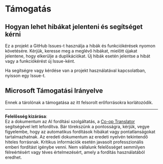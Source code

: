<!--
CO_OP_TRANSLATOR_METADATA:
{
  "original_hash": "872be8bc1b93ef1dd9ac3d6e8f99f6ab",
  "translation_date": "2025-08-26T14:21:10+00:00",
  "source_file": "SUPPORT.md",
  "language_code": "hu"
}
-->
# Támogatás
## Hogyan lehet hibákat jelenteni és segítséget kérni  

Ez a projekt a GitHub Issues-t használja a hibák és funkciókérések nyomon követésére. Kérjük, keresse meg a meglévő hibákat, mielőtt újakat jelentene, hogy elkerülje a duplikációkat. Új hibák esetén jelentse a hibát vagy a funkciókérést új Issue-ként.

Ha segítségre vagy kérdése van a projekt használatával kapcsolatban, nyisson egy Issue-t.

## Microsoft Támogatási Irányelve  

Ennek a tárolónak a támogatása az itt felsorolt erőforrásokra korlátozódik.

---

**Felelősség kizárása**:  
Ez a dokumentum az AI fordítási szolgáltatás, a [Co-op Translator](https://github.com/Azure/co-op-translator) segítségével lett lefordítva. Bár törekszünk a pontosságra, kérjük, vegye figyelembe, hogy az automatikus fordítások hibákat vagy pontatlanságokat tartalmazhatnak. Az eredeti dokumentum az eredeti nyelvén tekintendő hiteles forrásnak. Kritikus információk esetén javasolt professzionális emberi fordítást igénybe venni. Nem vállalunk felelősséget semmilyen félreértésért vagy téves értelmezésért, amely a fordítás használatából eredhet.